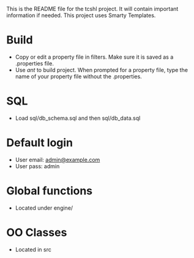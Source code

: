 This is the README file for the tcshl project.  It will contain important
information if needed.  This project uses Smarty Templates.

# Build
  * Copy or edit a property file in filters.  Make sure it is saved as a .properties file.
  * Use *ant* to build project.  When prompted for a property file, type the name of your property file without the .properties.

# SQL
  * Load sql/db_schema.sql and then sql/db_data.sql

# Default login
  * User email: admin@example.com
  * User pass: admin

# Global functions
  * Located under engine/

# OO Classes
  * Located in src
